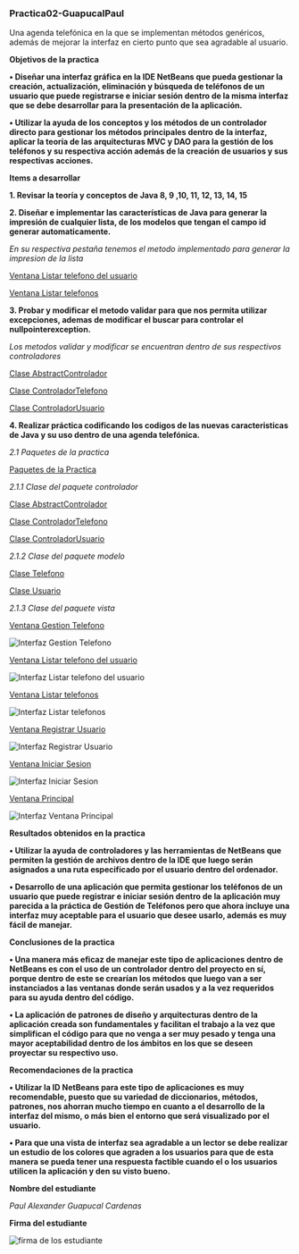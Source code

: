 ### Practica02-GuapucalPaul ###
Una agenda telefónica en la que se implementan métodos genéricos, además de mejorar la interfaz en cierto punto que sea agradable al usuario.

**Objetivos de la practica**

**•	Diseñar una interfaz gráfica en la IDE NetBeans que pueda gestionar la creación, actualización, eliminación y búsqueda de teléfonos de un usuario que puede registrarse e iniciar sesión dentro de la misma interfaz que se debe desarrollar para la presentación de la aplicación.**

**•	Utilizar la ayuda de los conceptos y los métodos de un controlador directo para gestionar los métodos principales dentro de la interfaz, aplicar la teoría de las arquitecturas MVC y DAO para la gestión de los teléfonos y su respectiva acción además de la creación de usuarios y sus respectivas acciones.**

**Items a desarrollar**

**1.	Revisar la teoría y conceptos de Java 8, 9 ,10, 11, 12, 13, 14, 15**


**2.	Diseñar e implementar las características de Java para generar la impresión de cualquier lista, de los modelos que tengan el campo id generar automaticamente.**

*En su respectiva pestaña tenemos el metodo implementado para generar la impresion de la lista*

[Ventana Listar telefono del usuario](https://github.com/Paul-Guapucal/Practica02-GuapucalPaul/blob/main/src/main/java/ec/edu/ups/vista/ListarTelefonosUsuarios.java)

[Ventana Listar telefonos](https://github.com/Paul-Guapucal/Practica02-GuapucalPaul/blob/main/src/main/java/ec/edu/ups/vista/Listartelefonos.java)

**3.  Probar y modificar el metodo validar para que nos permita utilizar excepciones, ademas de modificar el buscar para controlar el nullpointerexception.**

*Los metodos validar y modificar se encuentran dentro de sus respectivos controladores*

[Clase AbstractControlador](https://github.com/Paul-Guapucal/Practica02-GuapucalPaul/blob/main/src/main/java/ec/edu/ups/controlador/AbstractControlador.java)

[Clase ControladorTelefono](https://github.com/Paul-Guapucal/Practica02-GuapucalPaul/blob/main/src/main/java/ec/edu/ups/controlador/ControladorTelefono.java)

[Clase ControladorUsuario](https://github.com/Paul-Guapucal/Practica02-GuapucalPaul/blob/main/src/main/java/ec/edu/ups/controlador/ControladorUsuario.java)

**4.	Realizar práctica codificando los codigos de las nuevas caracteristicas de Java y su uso dentro de una agenda telefónica.**

*2.1 Paquetes de la practica*

[Paquetes de la Practica](https://github.com/Paul-Guapucal/Practica02-GuapucalPaul/tree/main/src/main/java/ec/edu/ups)

*2.1.1 Clase del paquete controlador*

[Clase AbstractControlador](https://github.com/Paul-Guapucal/Practica02-GuapucalPaul/blob/main/src/main/java/ec/edu/ups/controlador/AbstractControlador.java)

[Clase ControladorTelefono](https://github.com/Paul-Guapucal/Practica02-GuapucalPaul/blob/main/src/main/java/ec/edu/ups/controlador/ControladorTelefono.java)

[Clase ControladorUsuario](https://github.com/Paul-Guapucal/Practica02-GuapucalPaul/blob/main/src/main/java/ec/edu/ups/controlador/ControladorUsuario.java)

*2.1.2 Clase del paquete modelo*

[Clase Telefono](https://github.com/Paul-Guapucal/Practica02-GuapucalPaul/blob/main/src/main/java/ec/edu/ups/modelo/Telefono.java)

[Clase Usuario](https://github.com/Paul-Guapucal/Practica02-GuapucalPaul/blob/main/src/main/java/ec/edu/ups/modelo/Usuario.java)

*2.1.3 Clase del paquete vista*

[Ventana Gestion Telefono](https://github.com/Paul-Guapucal/Practica02-GuapucalPaul/blob/main/src/main/java/ec/edu/ups/vista/GestionTelefono.java)

![Interfaz Gestion Telefono](https://github.com/Paul-Guapucal/Screens-Practica08/blob/master/VentanaGestionTelefonos.jpg)

[Ventana Listar telefono del usuario](https://github.com/Paul-Guapucal/Practica02-GuapucalPaul/blob/main/src/main/java/ec/edu/ups/vista/ListarTelefonosUsuarios.java)

![Interfaz Listar telefono del usuario](https://github.com/Paul-Guapucal/Screens-Practica08/blob/master/VentanaListarTelefonosUsuario.jpg)

[Ventana Listar telefonos](https://github.com/Paul-Guapucal/Practica02-GuapucalPaul/blob/main/src/main/java/ec/edu/ups/vista/Listartelefonos.java)

![Interfaz Listar telefonos](https://github.com/Paul-Guapucal/Screens-Practica08/blob/master/VentanaListarTelefonos.jpg)

[Ventana Registrar Usuario](https://github.com/Paul-Guapucal/Practica02-GuapucalPaul/blob/main/src/main/java/ec/edu/ups/vista/RegistrarUsuario.java)

![Interfaz Registrar Usuario](https://github.com/Paul-Guapucal/Screens-Practica08/blob/master/VentanaRegistrarUsuario.jpg)

[Ventana Iniciar Sesion](https://github.com/Paul-Guapucal/Practica02-GuapucalPaul/blob/main/src/main/java/ec/edu/ups/vista/VentanaIniciarSesion.java)

![Interfaz Iniciar Sesion](https://github.com/Paul-Guapucal/Screens-Practica08/blob/master/VentanaIniciarSesion.jpg)

[Ventana Principal](https://github.com/Paul-Guapucal/Practica02-GuapucalPaul/blob/main/src/main/java/ec/edu/ups/vista/VentanaPrincipal.java)

![Interfaz Ventana Principal](https://github.com/Paul-Guapucal/Screens-Practica08/blob/master/VentanaPrincipal.jpg)

**Resultados obtenidos en la practica**

**•	Utilizar la ayuda de controladores y las herramientas de NetBeans que permiten la gestión de archivos dentro de la IDE que luego serán asignados a una ruta especificado por el usuario dentro del ordenador.**

**•	Desarrollo de una aplicación que permita gestionar los teléfonos de un usuario que puede registrar e iniciar sesión dentro de la aplicación muy parecida a la práctica de Gestión de Teléfonos pero que ahora incluye una interfaz muy aceptable para el usuario que desee usarlo, además es muy fácil de manejar.**

**Conclusiones de la practica**

**•	Una manera más eficaz de manejar este tipo de aplicaciones dentro de NetBeans es con el uso de un controlador dentro del proyecto en sí, porque dentro de este se crearían los métodos que luego van a ser instanciados a las ventanas donde serán usados y a la vez requeridos para su ayuda dentro del código.**

**•	La aplicación de patrones de diseño y arquitecturas dentro de la aplicación creada son fundamentales y facilitan el trabajo a la vez que simplifican el código para que no venga a ser muy pesado y tenga una mayor aceptabilidad dentro de los ámbitos en los que se deseen proyectar su respectivo uso.**

**Recomendaciones de la practica**

**•	Utilizar la ID NetBeans para este tipo de aplicaciones es muy recomendable, puesto que su variedad de diccionarios, métodos, patrones, nos ahorran mucho tiempo en cuanto a el desarrollo de la interfaz del mismo, o más bien el entorno que será visualizado por el usuario.**

**•	Para que una vista de interfaz sea agradable a un lector se debe realizar un estudio de los colores que agraden a los usuarios para que de esta manera se pueda tener una respuesta factible cuando el o los usuarios utilicen la aplicación y den su visto bueno.**

**Nombre del estudiante**

*Paul Alexander Guapucal Cardenas*

**Firma del estudiante**

![firma de los estudiante](https://github.com/Paul-Guapucal/Capturas-Practica04/blob/master/Screen%20firma.jpg)
